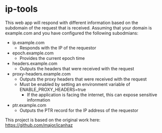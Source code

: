 ip-tools
=======

This web app will respond with different information based on the subdomain of the request that is received. Assuming that your domain is example.com and you have configured the following subodmians:

* ip.example.com
  * Responds with the IP of the requestor
* epoch.example.com
  * Provides the current epoch time
* headers.example.com
  * Outputs the headers that were received with the request
* proxy-headers.example.com
  * Outputs the proxy headers that were received with the request
  * Must be enabled by setting an environment variable of ENABLE_PROXY_HEADERS=true
    * If the application is facing the internet, this can expose sensitive information
* ptr.example.com
  * Outputs the PTR record for the IP address of the requestor

This project is based on the original work here: https://github.com/major/icanhaz
